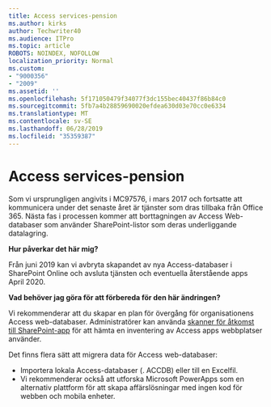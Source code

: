 ```yaml
---
title: Access services-pension
ms.author: kirks
author: Techwriter40
ms.audience: ITPro
ms.topic: article
ROBOTS: NOINDEX, NOFOLLOW
localization_priority: Normal
ms.custom:
- "9000356"
- "2009"
ms.assetid: ''
ms.openlocfilehash: 5f171050479f34077f3dc155bec40437f86b84c0
ms.sourcegitcommit: 5fb7a4b28859690020efdea630d03e70cc0e6334
ms.translationtype: MT
ms.contentlocale: sv-SE
ms.lasthandoff: 06/28/2019
ms.locfileid: "35359387"
---
```

# <a name="access-services-retirement"></a>Access services-pension

Som vi ursprungligen angivits i MC97576, i mars 2017 och fortsatte att kommunicera under det senaste året är tjänster som dras tillbaka från Office 365. Nästa fas i processen kommer att borttagningen av Access Web-databaser som använder SharePoint-listor som deras underliggande datalagring.

**Hur påverkar det här mig?**

Från juni 2019 kan vi avbryta skapandet av nya Access-databaser i SharePoint Online och avsluta tjänsten och eventuella återstående apps April 2020.

**Vad behöver jag göra för att förbereda för den här ändringen?**

Vi rekommenderar att du skapar en plan för övergång för organisationens Access web-databaser. Administratörer kan använda [skanner för åtkomst till SharePoint-app](https://github.com/SharePoint/PnP-Tools/tree/master/Solutions/SharePoint.AccessApp.Scanner) för att hämta en inventering av Access apps webbplatser använder.

Det finns flera sätt att migrera data för Access web-databaser:

- Importera lokala Access-databaser (. ACCDB) eller till en Excelfil.
- Vi rekommenderar också att utforska Microsoft PowerApps som en alternativ plattform för att skapa affärslösningar med ingen kod för webben och mobila enheter.
